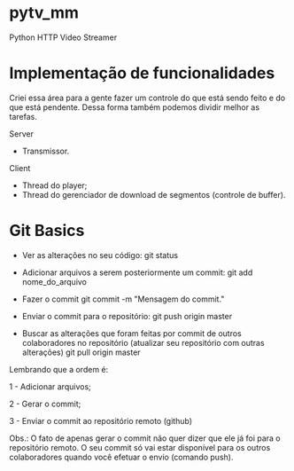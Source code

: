 # pytv_mm
Python HTTP Video Streamer


# Implementação de funcionalidades
Criei essa área para a gente fazer um controle do que está sendo feito e do que está pendente. Dessa forma também podemos dividir melhor as tarefas.

Server
- Transmissor.

Client
- Thread do player;
- Thread do gerenciador de download de segmentos (controle de buffer).


# Git Basics
- Ver as alterações no seu código:
git status

- Adicionar arquivos a serem posteriormente um commit:
git add nome_do_arquivo

- Fazer o commit
git commit -m "Mensagem do commit."

- Enviar o commit para o repositório:
git push origin master

- Buscar as alterações que foram feitas por commit de outros colaboradores no repositório (atualizar seu repositório com outras alterações)
git pull origin master


Lembrando que a ordem é:

1 - Adicionar arquivos;

2 - Gerar o commit;

3 - Enviar o commit ao repositório remoto (github)

Obs.: O fato de apenas gerar o commit não quer dizer que ele já foi para o repositório remoto. O seu commit só vai estar disponível para os outros colaboradores quando você efetuar o envio (comando push).
